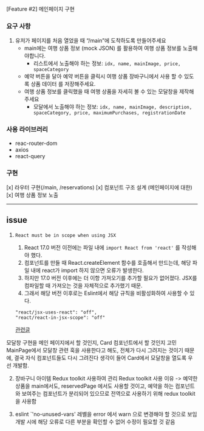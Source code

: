[Feature #2] 메인페이지 구현

### 요구 사항

1. 유저가 페이지를 처음 열었을 때 “/main”에 도착하도록 만들어주세요
   - main에는 여행 상품 정보 (mock JSON) 를 활용하여 여행 상품 정보를 노출해야합니다.
     - 리스트에서 노출해야 하는 정보: `idx, name, mainImage, price, spaceCategory`
   - 예약 버튼을 달아 예약 버튼을 클릭시 여행 상품 장바구니에서 사용 할 수 있도록 상품 데이터
     를 저장해주세요.
   - 여행 상품 정보를 클릭했을 때 여행 상품을 자세히 볼 수 있는 모달창을 제작해주세요
     - 모달에서 노출해야 하는 정보: `idx, name, mainImage, description, spaceCategory, price, maximumPurchases, registrationDate`

### 사용 라이브러리

- reac-router-dom
- axios
- react-query

### 구현

[x] 라우터 구현(/main, /reservations)
[x] 컴포넌트 구조 설계 (메인페이지에 대한)
[x] 여행 상품 정보 노출

---

## issue

1. `React must be in scope when using JSX`

   1. React 17.0 버전 이전에는 파일 내에 `import React from 'react'` 를 작성해야 했다.
   2. 컴포넌트를 만들 때 React.createElement 함수를 호출해서 만드는데, 해당 파일 내에 react가 import 하지 않으면 오류가 발생한다.
   3. 하지만 17.0 버전 이후에는 더 이항 가져오기를 추가할 필요가 없어졌다. JSX를 컴파일할 때 가져오는 것을 자체적으로 추가했기 때문.
   4. 그래서 해당 버전 이후로는 Eslint에서 해당 규칙을 비활성화하여 사용할 수 있다.

   ```
   "react/jsx-uses-react": "off",
   "react/react-in-jsx-scope": "off"
   ```

   [관련글](https://dev.to/chandelieraxel/why-do-react-need-to-be-in-scope-for-jsx-3hen)

모달창 구현을 메인 페이지에서 할 것인지, Card 컴포넌트에서 할 것인지 고민
MainPage에서 모달창 관련 훅을 사용한다고 해도, 전체가 다시 그려지는 것이기 때문에,
결국 자식 컴포넌트들도 다시 그려진다 생각이 들어 Card에서 모달창을 열도록 우선 개발함.

2. 장바구니 아이템 Redux toolkit 사용하여 관리
   Redux toolkit 사용 이유
   -> 예약한 상품을 main에서도, reservedPage 에서도 사용할 것이고,
   예약을 하는 컴포넌트와 보여주는 컴포넌트가 분리되어 있으므로 전역으로 사용하기 위해 redux toolkit 을 사용함

3. eslint `'no-unused-vars' 레벨을 error 에서 warn 으로 변경해야 할 것으로 보임
   개발 시에 해당 오류로 다른 부분을 확인할 수 없어 수정이 필요할 것 같음
